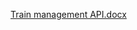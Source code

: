 [Train management API.docx](https://github.com/user-attachments/files/22007426/Train.management.API.docx)
